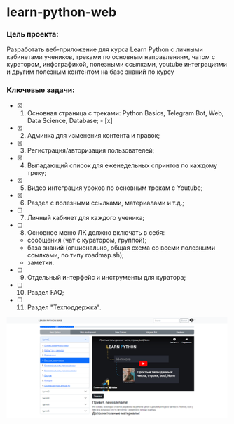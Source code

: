# learn-python-web
### Цель проекта: 
Разработать веб-приложение для курса Learn Python с личными кабинетами учеников, треками по основным направлениям, чатом с куратором, инфографикой, полезными ссылками, youtube интеграциями и другим полезным контентом на базе знаний по курсу

### Ключевые задачи:
- [x] 1. Основная страница с треками: Python Basics, Telegram Bot, Web, Data Science, Database; - [x]
- [x] 2. Админка для изменения контента и правок;
- [x] 3. Регистрация/авторизация пользователей;
- [x] 4. Выпадающий список для еженедельных спринтов по каждому треку;
- [x] 5. Видео интеграция уроков по основным трекам с Youtube;
- [x] 6. Раздел с полезными ссылками, материалами и т.д.;
- [ ] 7. Личный кабинет для каждого ученика;
- [ ] 8. Основное меню ЛК должно включать в себя:
    - cообщения (чат с куратором, группой);
    - база знаний (опционально, общая схема со всеми полезными ссылками, по типу roadmap.sh);
    - заметки.
- [ ] 9. Отдельный интерфейс и инструменты для куратора;
- [ ] 10. Раздел FAQ;
- [ ] 11. Раздел "Техподдержка".

![learn-python-web-preview](https://github.com/AlexSparrow5973/learn-python-web/raw/master/app/static/learn-python-web-preview.png)
